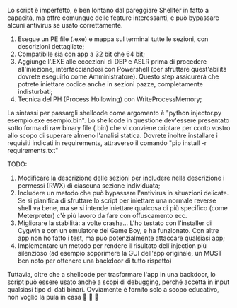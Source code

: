 Lo script è imperfetto, e ben lontano dal pareggiare Shellter in fatto a capacità, ma offre comunque delle feature interessanti, e può bypassare alcuni antivirus se usato correttamente.

1. Esegue un PE file (.exe) e mappa sul terminal tutte le sezioni, con descrizioni dettagliate;
2. Compatibile sia con app a 32 bit che 64 bit;
3. Aggiunge l'.EXE alle eccezioni di DEP e ASLR prima di procedere all'iniezione, interfacciandosi con Powershell (per sfruttare quest'abilità dovrete eseguirlo come Amministratore). Questo step assicurerà che potrete iniettare codice anche in sezioni pazze, completamente indisturbati;
4. Tecnica del PH (Process Hollowing) con WriteProcessMemory;


La sintassi per passargli shellcode come argomento è "python injector.py esempio.exe esempio.bin". Lo shellcode in questione dev'essere presentato sotto forma di raw binary file (.bin) che vi conviene criptare per conto vostro allo scopo di superare almeno l'analisi statica. Dovrete inoltre installare i requisiti indicati in requirements, attraverso il comando "pip install -r requirements.txt"

TODO:
1. Modificare la descrizione delle sezioni per includere nella descrizione i permessi (RWX) di ciascuna sezione individuata;
2. Includere un metodo che può bypassare l'antivirus in situazioni delicate. Se si pianifica di sfruttare lo script per iniettare una normale reverse shell va bene, ma se si intende iniettare qualcosa di più specifico (come Meterpreter) c'è più lavoro da fare con offuscamento ecc.
3. Migliorare la stabilità: a volte crasha... L'ho testato con l'installer di Cygwin e con un emulatore del Game Boy, e ha funzionato. Con altre app non ho fatto i test, ma può potenzialmente attaccare qualsiasi app;
4. Implementare un metodo per rendere il risultato dell'injection più silenzioso (ad esempio sopprimere la GUI dell'app originale, un MUST ben noto per ottenere una backdoor di tutto rispetto)

Tuttavia, oltre che a shellcode per trasformare l'app in una backdoor, lo script può essere usato anche a scopi di debugging, perché accetta in input qualsiasi tipo di dati binari. Ovviamente è fornito solo a scopo educativo, non voglio la pula in casa 🚨 🚨 🚨
